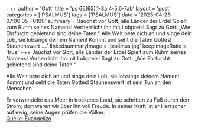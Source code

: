 +++
author = 'Gott'
title = 'ps 66(65),1-3a.4-5.6-7ab'
layout = 'post'
categories = ['PSALMUS']
tags = ['PSALMUS']
date = '2023-04-26 07:00:05 +0100'
summary = 'Jauchzt vor Gott, alle Länder der Erde! Spielt zum Ruhm seines Namens! Verherrlicht ihn mit Lobpreis! Sagt zu Gott: „Wie Ehrfurcht gebietend sind deine Taten."  Alle Welt bete dich an und singe dein Lob, sie lobsinge deinem Namen! Kommt und seht die Taten Gottes! Staunenswert ....'
linkedsummaryImage = 'psalmus.jpg'
keepImageRatio = 'true'
+++
Jauchzt vor Gott, alle Länder der Erde!
Spielt zum Ruhm seines Namens!
Verherrlicht ihn mit Lobpreis!
Sagt zu Gott: „Wie Ehrfurcht gebietend sind deine Taten."

Alle Welt bete dich an und singe dein Lob,
sie lobsinge deinem Namen!
Kommt und seht die Taten Gottes!
Staunenswert ist sein Tun an den Menschen.<!--more-->

Er verwandelte das Meer in trockenes Land,
sie schritten zu Fuß durch den Strom;
dort waren wir über ihn voll Freude.
In seiner Kraft ist er Herrscher auf ewig;
seine Augen prüfen die Völker.<br> [Quelle: Evangelizo](https://evangeliumtagfuertag.org/DE/gospel)